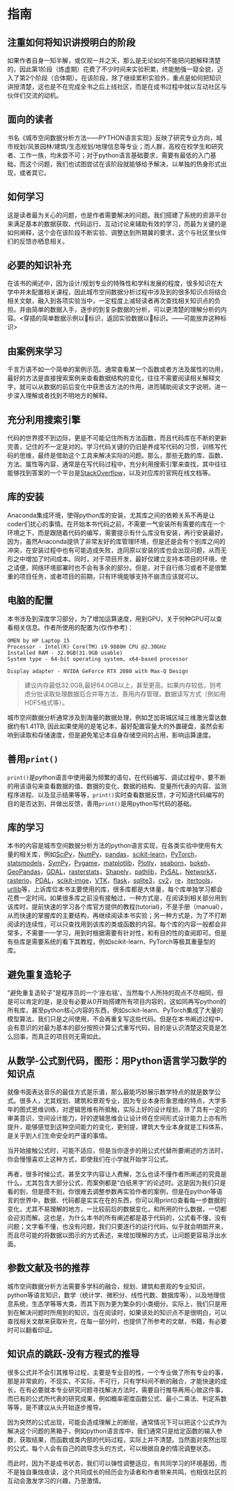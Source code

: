 # 指南
## 注重如何将知识讲授明白的阶段
如果作者自身一知半解，或仅观一井之天，那么是无论如何不能把问题解释清楚的，因此第1阶段（炼虚期）花费了不少时间来实验积累，终能勉强一窥全貌，迈入了第2个阶段（合体期）。在该阶段，除了继续累积实验外，重点是如何把知识讲授清楚，这也是不在完成全书之后上线社区，而是在成书过程中就以互动社区与伙伴们交流的动机。

## 面向的读者
书名《城市空间数据分析方法——PYTHON语言实现》反映了研究专业方向，城市规划/风景园林/建筑/生态规划/地理信息等专业；而人群，高校在校学生和研究者、工作一族，均未尝不可；对于python语言基础要求，需要有最低的入门基础，而这个问题，我们也试图尝试在该阶段就能够给予解决，以单独的热身形式出现，或者其它。

## 如何学习
这是读者最为关心的问题，也是作者需要解决的问题。我们搭建了系统的资源平台来满足基本的数据获取、代码运行、互动讨论来辅助有效的学习，而最为关键的是如何阐释，这个会在该阶段不断实验、调整达到所期冀的要求，这个与社区里伙伴们的反馈亦栖息相关。

## 必要的知识补充
在该书的阐述中，因为设计/规划专业的特殊性和学科发展的程度，很多知识在大学中并未配置相关课程，因此城市空间数据分析过程中涉及到的很多知识点将结合相关文献，融入到各项实验当中，一定程度上减轻读者再次查找相关知识点的负担。并由简单的数据入手，逐步的到复杂数据的分析，可以更清楚的理解分析的内容。<穿插的简单数据示例以🍅标识，返回实验数据以🐨标识。——可能放弃这种标识>

## 由案例来学习
千言万语不如一个简单的案例示范。通常查看某一个函数或者方法及属性的功用，最好的方法是直接搜索案例来查看数据结构的变化，往往不需要阅读相关解释文字，就可以从数据的前后变化中获悉该方法的作用，进而辅助阅读文字说明，进一步深入理解或者找到不明地方的解释。

## 充分利用搜索引擎
代码的世界摸不到边际，更是不可能记住所有方法函数，而且代码库在不断的更新完善，记住的不一定是对的。学习代码关键的仍旧是养成写代码的习惯，训练写代码的思维，最终是借助这个工具来解决实际的问题。那么，那些无数的库、函数、方法、属性等内容，通常是在写代码过程中，充分利用搜索引擎来查找，其中往往能够找到答案的一个平台是[StackOverflow](https://stackoverflow.com/)，以及对应库的官网在线文档等。

## 库的安装
Anaconda集成环境，使得python库的安装，尤其库之间的依赖关系不再是让coder们扰心的事情。在开始本书代码之前，不需要一气安装所有需要的库在一个环境之下，而是跟随着代码的编写，需要提示有什么库没有安装，再行安装最好。因为，虽然Anaconda提供了非常友好的库管理环境，但是还是会有个别库之间的冲突，在安装过程中也有可能造成失败，连同原以安装的库也会出现问题，从而无形之中增加了时间成本。同时，对于项目开发，最好仅建立支持本项目的环境，使之请便，网络环境部署时也不会有多余的部分。但是，对于自行练习或者不是很繁重的项目任务，或者项目的前期，只有环境能够支持不崩溃应该就可以。

## 电脑的配置
本书涉及到深度学习部分，为了增加运算速度，用到GPU，关于何种GPU可以查看相关信息。作者所使用的配置为(仅作参考)：
```
OMEN by HP Laptop 15
Processor - Intel(R) Core(TM) i9-9880H CPU @2.30GHz 
Installed RAM - 32.0GB(31.9GB usable)
System type - 64-bit operating system, x64-based processor

Display adapter - NVIDA GeForce RTX 2080 with Max-Q Design
```

> 建议内存最低32.0GB,最好64.0GB以上，甚至更高。如果内存较低，则考虑分批读取处理数据后合并等方法，善用内存管理，数据读写方式（例如用HDF5格式等）。

城市空间数据分析通常涉及到海量的数据处理，例如芝加哥城区域三维激光雷达数据约有1.41TB, 因此如果使用的是笔记本，最好配置容量大的外置硬盘，虽然会影响到读取和存储速度，但是避免笔记本自身存储空间的占用，影响运算速度。

## 善用`print()`
`print()`是python语言中使用最为频繁的语句，在代码编写、调试过程中，要不断的用该语句来查看数据的值、数据的变化、数据的结构、变量所代表的内容、监测程序进程、以及显示结果等等，`print()`实时查看数据反馈，才可知道代码编写的目的是否达到，并做出反馈，善用`print()`是用python写代码的基础。

## 库的学习
本书的内容是城市空间数据分析方法的python语言实现，在各类实验中使用有大量的相关库，例如[SciPy](https://www.scipy.org/)，[NumPy](https://numpy.org/)，[pandas](https://pandas.pydata.org/)，[scikit-learn](https://scikit-learn.org/stable/)，[PyTorch](https://pytorch.org/)，[statsmodels](https://www.statsmodels.org/stable/index.html)，[SymPy](https://www.sympy.org/en/index.html)，[Pygame](https://www.pygame.org/news)，[matplotlib](https://matplotlib.org/)，[Plotly](https://plotly.com/)，[seaborn](https://seaborn.pydata.org/)，[bokeh](https://docs.bokeh.org/en/latest/index.html)，[GeoPandas](https://geopandas.org/)，[GDAL](https://gdal.org/)，[rasterstats](https://pythonhosted.org/rasterstats/)，[Shapely](https://shapely.readthedocs.io/en/latest/manual.html)，[pathlib](https://docs.python.org/3/library/pathlib.html)，[PySAL](https://pysal.org/)，[NetworkX](https://networkx.github.io/)，[rasterio](https://rasterio.readthedocs.io/en/latest/)，[PDAL](https://pdal.io/)，[scikit-imge](https://scikit-image.org/)，[VTK](https://vtk.org/)，[flask](https://flask.palletsprojects.com/en/1.1.x/)，[sqlite3](https://docs.python.org/3/library/sqlite3.html)，[cv2](https://opencv-python-tutroals.readthedocs.io/en/latest/py_tutorials/py_gui/py_image_display/py_image_display.html)，[re](https://docs.python.org/3/library/re.html)，[itertools](https://docs.python.org/3/library/itertools.html)，[urllib](https://docs.python.org/3/library/urllib.html)等，上诉库位本书主要使用的库，很多库都是大体量，每个库单独学习都会花费一定时间。如果很多库之前没有接触过，一种方式是，在阅读到相关部分用到该库时，提前快速的学习各个库官方提供的教程(tutorial)，不是手册（manual），从而快速的掌握库的主要结构，再继续阅读本书实验；另一种方式是，为了不打断阅读的连续性，可以只查找用到该库的类或函数的内容。每个库的内容一般都会非常多，不需要一一学习，用到时根据需要有针对性，和有目的性的查阅即可。但是有些库是需要系统的看下其教程，例如scikit-learn、PyTorch等极其重量型的库。

## 避免重复造轮子
“避免重复造轮子”是程序员的一个‘座右铭’，当然每个人所持的观点不尽相同，但是可以肯定的是，是没有必要从0开始搭建所有项目内容的，这如同再写python的所有库，甚至python核心内容的东西，例如scikit-learn、PyTorch集成了大量的模型算法，我们只是之间使用，不会再重复写这些代码。但是在本书阐述过程中，会有意识的对最为基本的部分按照计算公式重写代码，目的是认识清楚这究竟是怎么回事，而真正的项目则无需如此。

## 从数学-公式到代码，图形：用Python语言学习数学的知识点
就像书面表达音乐的最佳方式是乐谱，那么最能巧妙展示数学特点的就是数学公式。很多人，尤其规划、建筑和景观专业，因为专业本身形象思维的特点，大学多年的图式思维训练，对逻辑思维有所抵触，实际上好的设计规划，除了具有一定的审美意识，空间设计能力，好的逻辑思维会让设计师在空间形式设计能力上亦有所提升，能够感觉到这种空间能力的变化，更别提，建筑大专业本身就是工科体系，是关乎到人们生命安全的严谨的事情。

当开始接触公式时，可能不适应，但是当你逐步的用公式代替所要阐述的方法时， 你会慢慢喜欢上这种方式，即使我们在小学就开始学习公式。

再者，很多时候公式，甚至文字内容让人费解，怎么也读不懂作者所阐述的究竟是什么，尤其包含大部分公式，而案例都是“白纸黑字”的论述时。这是因为我们只是看的到，但是摸不到，你很难去调整参数再实验作者的案例，但是在python等语言的世界中，数据、代码都是实实在在的东西，你可以用print()查看每一步数据的变化，尤其不易理解的地方，一比较前后的数据变化，和所用的什么数据，一切都会迎刃而解。这也是，为什么本书的所有阐述都是基于代码的，公式看不懂，没有问题；文字看不懂，也没有问题，我们只要逐行的运行代码，似乎就会明朗开来，而且尽可能的将数据以图示的方式表述，来增加理解的方式，让问题更容易浮出水面。

## 参数文献及书的推荐
城市空间数据分析方法需要多学科的融合，规划、建筑和景观的专业知识，python等语言知识，数学（统计学、微积分、线性代数、数据库等），以及地理信息系统，生态学等等大类，而其下则为更为繁杂的小类细分。实际上，我们只是用到在解决问题时所用到的知识，当在阅读时，如果该处的知识点不是很明白，可以查找相关文献来获取补充，在每一部分时，也提供了所参考的文献，书籍，有必要时可以翻看印证。

## 知识点的跳跃-没有方程式的推导
很多公式并不会引其推导过程，主要是专业目的性，一个专业做了所有专业的事，那是非常疯的，不现实，不实际，不可行，只有学科间不断的融合，才能快速的成长，在有必要就本专业研究问题寻找解决方法时，需要自行推导再用心做这件事，而已有的公式所代表的研究成果，例如概率密度函数公式、最小二乘法、判定系数等等，是不建议从头开始逐步推导。

因为突然的公式出现，可能会造成理解上的断层，通常情况下可以把这个公式作为解决这个问题的黑箱子，例如python语言库中，我们通常只是给定函数的输入参数，获取结果，而函数或类内部的代码过程，实际上并不清楚。当然面对突然出现的公式，每个人会有自己的疏导念头的方式，可以根据自身的情况调整状态。





而此时，因为不是成书状态，我们可以弹性调整适应，有共同学习的环境基因，而不是独自秉烛夜读，这个共同成长的经历会为读者和作者带来共鸣，也相信社区的互动会激发学习的兴趣，乃至激情。

